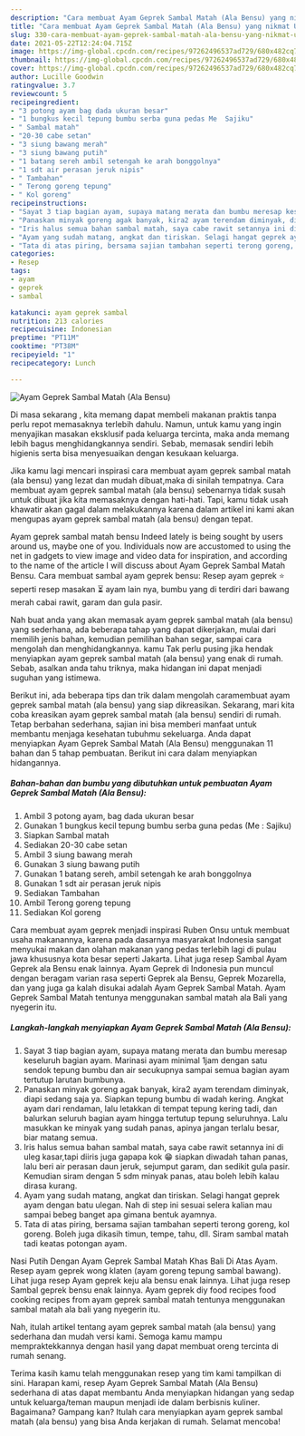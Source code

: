 ```yaml
---
description: "Cara membuat Ayam Geprek Sambal Matah (Ala Bensu) yang nikmat Untuk Jualan"
title: "Cara membuat Ayam Geprek Sambal Matah (Ala Bensu) yang nikmat Untuk Jualan"
slug: 330-cara-membuat-ayam-geprek-sambal-matah-ala-bensu-yang-nikmat-untuk-jualan
date: 2021-05-22T12:24:04.715Z
image: https://img-global.cpcdn.com/recipes/97262496537ad729/680x482cq70/ayam-geprek-sambal-matah-ala-bensu-foto-resep-utama.jpg
thumbnail: https://img-global.cpcdn.com/recipes/97262496537ad729/680x482cq70/ayam-geprek-sambal-matah-ala-bensu-foto-resep-utama.jpg
cover: https://img-global.cpcdn.com/recipes/97262496537ad729/680x482cq70/ayam-geprek-sambal-matah-ala-bensu-foto-resep-utama.jpg
author: Lucille Goodwin
ratingvalue: 3.7
reviewcount: 5
recipeingredient:
- "3 potong ayam bag dada ukuran besar"
- "1 bungkus kecil tepung bumbu serba guna pedas Me  Sajiku"
- " Sambal matah"
- "20-30 cabe setan"
- "3 siung bawang merah"
- "3 siung bawang putih"
- "1 batang sereh ambil setengah ke arah bonggolnya"
- "1 sdt air perasan jeruk nipis"
- " Tambahan"
- " Terong goreng tepung"
- " Kol goreng"
recipeinstructions:
- "Sayat 3 tiap bagian ayam, supaya matang merata dan bumbu meresap keseluruh bagian ayam. Marinasi ayam minimal 1jam dengan satu sendok tepung bumbu dan air secukupnya sampai semua bagian ayam tertutup larutan bumbunya."
- "Panaskan minyak goreng agak banyak, kira2 ayam terendam diminyak, diapi sedang saja ya. Siapkan tepung bumbu di wadah kering. Angkat ayam dari rendaman, lalu letakkan di tempat tepung kering tadi, dan balurkan seluruh bagian ayam hingga tertutup tepung seluruhnya. Lalu masukkan ke minyak yang sudah panas, apinya jangan terlalu besar, biar matang semua."
- "Iris halus semua bahan sambal matah, saya cabe rawit setannya ini di uleg kasar,tapi diiris juga gapapa kok 😁 siapkan diwadah tahan panas, lalu beri air perasan daun jeruk, sejumput garam, dan sedikit gula pasir. Kemudian siram dengan 5 sdm minyak panas, atau boleh lebih kalau dirasa kurang."
- "Ayam yang sudah matang, angkat dan tiriskan. Selagi hangat geprek ayam dengan batu ulegan. Nah di step ini sesuai selera kalian mau sampai bebeg banget apa gimana bentuk ayamnya."
- "Tata di atas piring, bersama sajian tambahan seperti terong goreng, kol goreng. Boleh juga dikasih timun, tempe, tahu, dll. Siram sambal matah tadi keatas potongan ayam."
categories:
- Resep
tags:
- ayam
- geprek
- sambal

katakunci: ayam geprek sambal 
nutrition: 213 calories
recipecuisine: Indonesian
preptime: "PT11M"
cooktime: "PT38M"
recipeyield: "1"
recipecategory: Lunch

---
```



![Ayam Geprek Sambal Matah (Ala Bensu)](https://img-global.cpcdn.com/recipes/97262496537ad729/680x482cq70/ayam-geprek-sambal-matah-ala-bensu-foto-resep-utama.jpg)

Di masa  sekarang , kita memang dapat membeli makanan praktis tanpa perlu repot memasaknya terlebih dahulu. Namun, untuk kamu yang ingin menyajikan masakan eksklusif pada keluarga tercinta, maka anda memang lebih bagus menghidangkannya sendiri. Sebab, memasak sendiri lebih higienis serta bisa menyesuaikan dengan kesukaan keluarga.

Jika kamu lagi mencari inspirasi cara membuat ayam geprek sambal matah (ala bensu) yang lezat dan mudah dibuat,maka di sinilah tempatnya. Cara membuat ayam geprek sambal matah (ala bensu)  sebenarnya tidak susah untuk dibuat jika kita memasaknya dengan hati-hati. Tapi, kamu tidak usah khawatir akan gagal dalam melakukannya 
karena dalam artikel ini kami akan mengupas ayam geprek sambal matah (ala bensu) dengan tepat.  

Ayam geprek sambal matah bensu Indeed lately is being sought by users around us, maybe one of you. Individuals now are accustomed to using the net in gadgets to view image and video data for inspiration, and according to the name of the article I will discuss about Ayam Geprek Sambal Matah Bensu. Cara membuat sambal ayam geprek bensu: Resep ayam geprek ⭐ seperti resep masakan ⏳ ayam lain nya, bumbu yang di terdiri dari bawang merah cabai rawit, garam dan gula pasir.

Nah buat anda yang akan memasak ayam geprek sambal matah (ala bensu) yang sederhana, ada beberapa tahap yang dapat dikerjakan, mulai dari memilih jenis bahan, kemudian pemilihan bahan segar, sampai cara mengolah dan menghidangkannya. kamu Tak perlu pusing jika hendak menyiapkan ayam geprek sambal matah (ala bensu) yang enak di rumah. Sebab, asalkan anda  tahu triknya, maka hidangan ini dapat menjadi suguhan yang istimewa.

Berikut ini, ada beberapa tips dan trik dalam mengolah caramembuat ayam geprek sambal matah (ala bensu) yang siap dikreasikan. Sekarang, mari kita coba kreasikan ayam geprek sambal matah (ala bensu) sendiri di rumah. Tetap berbahan sederhana, sajian ini bisa memberi manfaat untuk membantu menjaga kesehatan tubuhmu sekeluarga. Anda dapat menyiapkan Ayam Geprek Sambal Matah (Ala Bensu) menggunakan 11 bahan dan 5 tahap pembuatan. Berikut ini cara dalam menyiapkan hidangannya.

<!--inarticleads1-->

##### Bahan-bahan dan bumbu yang dibutuhkan untuk pembuatan Ayam Geprek Sambal Matah (Ala Bensu):

1. Ambil 3 potong ayam, bag dada ukuran besar
1. Gunakan 1 bungkus kecil tepung bumbu serba guna pedas (Me : Sajiku)
1. Siapkan  Sambal matah
1. Sediakan 20-30 cabe setan
1. Ambil 3 siung bawang merah
1. Gunakan 3 siung bawang putih
1. Gunakan 1 batang sereh, ambil setengah ke arah bonggolnya
1. Gunakan 1 sdt air perasan jeruk nipis
1. Sediakan  Tambahan
1. Ambil  Terong goreng tepung
1. Sediakan  Kol goreng


Cara membuat ayam geprek menjadi inspirasi Ruben Onsu untuk membuat usaha makanannya, karena pada dasarnya masyarakat Indonesia sangat menyukai makan dan olahan makanan yang pedas terlebih lagi di pulau jawa khususnya kota besar seperti Jakarta. Lihat juga resep Sambal Ayam Geprek ala Bensu enak lainnya. Ayam Geprek di Indonesia pun muncul dengan beragam varian rasa seperti Geprek ala Bensu, Geprek Mozarella, dan yang juga ga kalah disukai adalah Ayam Geprek Sambal Matah. Ayam Geprek Sambal Matah tentunya menggunakan sambal matah ala Bali yang nyegerin itu. 

<!--inarticleads2-->

##### Langkah-langkah menyiapkan Ayam Geprek Sambal Matah (Ala Bensu):

1. Sayat 3 tiap bagian ayam, supaya matang merata dan bumbu meresap keseluruh bagian ayam. Marinasi ayam minimal 1jam dengan satu sendok tepung bumbu dan air secukupnya sampai semua bagian ayam tertutup larutan bumbunya.
1. Panaskan minyak goreng agak banyak, kira2 ayam terendam diminyak, diapi sedang saja ya. Siapkan tepung bumbu di wadah kering. Angkat ayam dari rendaman, lalu letakkan di tempat tepung kering tadi, dan balurkan seluruh bagian ayam hingga tertutup tepung seluruhnya. Lalu masukkan ke minyak yang sudah panas, apinya jangan terlalu besar, biar matang semua.
1. Iris halus semua bahan sambal matah, saya cabe rawit setannya ini di uleg kasar,tapi diiris juga gapapa kok 😁 siapkan diwadah tahan panas, lalu beri air perasan daun jeruk, sejumput garam, dan sedikit gula pasir. Kemudian siram dengan 5 sdm minyak panas, atau boleh lebih kalau dirasa kurang.
1. Ayam yang sudah matang, angkat dan tiriskan. Selagi hangat geprek ayam dengan batu ulegan. Nah di step ini sesuai selera kalian mau sampai bebeg banget apa gimana bentuk ayamnya.
1. Tata di atas piring, bersama sajian tambahan seperti terong goreng, kol goreng. Boleh juga dikasih timun, tempe, tahu, dll. Siram sambal matah tadi keatas potongan ayam.


Nasi Putih Dengan Ayam Geprek Sambal Matah Khas Bali Di Atas Ayam. Resep ayam geprek wong klaten (ayam goreng tepung sambal bawang). Lihat juga resep Ayam geprek keju ala bensu enak lainnya. Lihat juga resep Sambal geprek bensu enak lainnya. Ayam geprek diy food recipes food cooking recipes from ayam geprek sambal matah tentunya menggunakan sambal matah ala bali yang nyegerin itu. 

Nah, itulah artikel tentang  ayam geprek sambal matah (ala bensu)  yang sederhana dan mudah versi kami. Semoga kamu mampu mempraktekkannya dengan hasil yang dapat membuat oreng tercinta di rumah senang. 

Terima kasih kamu telah menggunakan resep yang tim kami tampilkan di sini. Harapan kami, resep  Ayam Geprek Sambal Matah (Ala Bensu) sederhana di atas dapat membantu Anda menyiapkan hidangan yang sedap untuk keluarga/teman maupun menjadi ide dalam berbisnis kuliner. Bagaimana? Gampang kan? Itulah cara menyiapkan ayam geprek sambal matah (ala bensu) yang bisa Anda kerjakan di rumah. Selamat mencoba!

